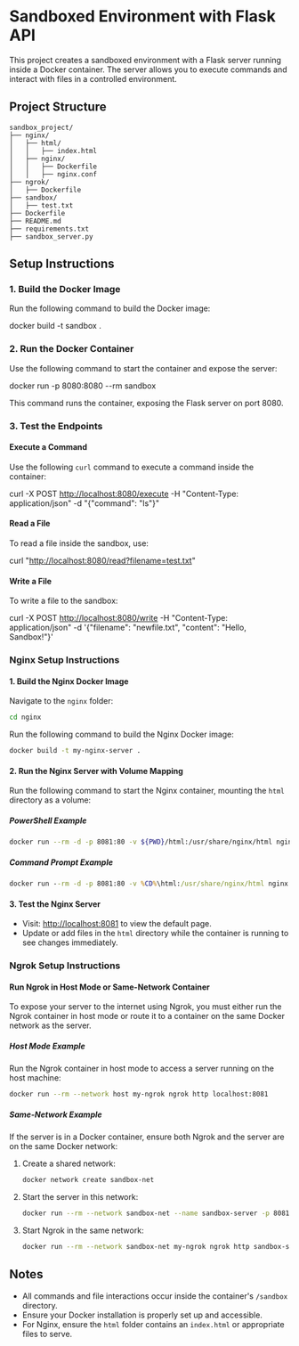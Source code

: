 # Sandboxed Environment with Flask API

This project creates a sandboxed environment with a Flask server running inside a Docker container. The server allows you to execute commands and interact with files in a controlled environment.

## Project Structure

```
sandbox_project/
├── nginx/
│   ├── html/
│   │   ├── index.html
│   ├── nginx/
│   │   ├── Dockerfile
│   │   ├── nginx.conf
├── ngrok/
│   ├── Dockerfile
├── sandbox/
│   ├── test.txt
├── Dockerfile
├── README.md
├── requirements.txt
├── sandbox_server.py
```

## Setup Instructions

### 1. Build the Docker Image

Run the following command to build the Docker image:

docker build -t sandbox .

### 2. Run the Docker Container

Use the following command to start the container and expose the server:

docker run -p 8080:8080 --rm sandbox

This command runs the container, exposing the Flask server on port 8080.

### 3. Test the Endpoints

#### Execute a Command

Use the following `curl` command to execute a command inside the container:

curl -X POST [http://localhost:8080/execute](http://localhost:8080/execute) -H "Content-Type: application/json" -d "{"command": "ls"}"

#### Read a File

To read a file inside the sandbox, use:

curl "[http://localhost:8080/read?filename=test.txt](http://localhost:8080/read?filename=test.txt)"

#### Write a File

To write a file to the sandbox:

curl -X POST [http://localhost:8080/write](http://localhost:8080/write) -H "Content-Type: application/json" -d '{"filename": "newfile.txt", "content": "Hello, Sandbox!"}'

### Nginx Setup Instructions

#### 1. Build the Nginx Docker Image

Navigate to the `nginx` folder:

```bash
cd nginx
```

Run the following command to build the Nginx Docker image:

```bash
docker build -t my-nginx-server .
```

#### 2. Run the Nginx Server with Volume Mapping

Run the following command to start the Nginx container, mounting the `html` directory as a volume:

##### PowerShell Example

```bash
docker run --rm -d -p 8081:80 -v ${PWD}/html:/usr/share/nginx/html nginx
```

##### Command Prompt Example

```cmd
docker run --rm -d -p 8081:80 -v %CD%\html:/usr/share/nginx/html nginx
```

#### 3. Test the Nginx Server

- Visit: [http://localhost:8081](http://localhost:8081) to view the default page.
- Update or add files in the `html` directory while the container is running to see changes immediately.

### Ngrok Setup Instructions

#### Run Ngrok in Host Mode or Same-Network Container

To expose your server to the internet using Ngrok, you must either run the Ngrok container in host mode or route it to a container on the same Docker network as the server.

##### Host Mode Example

Run the Ngrok container in host mode to access a server running on the host machine:

```bash
docker run --rm --network host my-ngrok ngrok http localhost:8081
```

##### Same-Network Example

If the server is in a Docker container, ensure both Ngrok and the server are on the same Docker network:

1. Create a shared network:
   ```bash
   docker network create sandbox-net
   ```
2. Start the server in this network:
   ```bash
   docker run --rm --network sandbox-net --name sandbox-server -p 8081:80 my-nginx-server
   ```
3. Start Ngrok in the same network:
   ```bash
   docker run --rm --network sandbox-net my-ngrok ngrok http sandbox-server:80
   ```

## Notes

- All commands and file interactions occur inside the container's `/sandbox` directory.
- Ensure your Docker installation is properly set up and accessible.
- For Nginx, ensure the `html` folder contains an `index.html` or appropriate files to serve.


